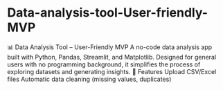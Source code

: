 # Data-analysis-tool-User-friendly-MVP
📊 Data Analysis Tool – User-Friendly MVP  A no-code data analysis app built with Python, Pandas, Streamlit, and Matplotlib. Designed for general users with no programming background, it simplifies the process of exploring datasets and generating insights.  🚀 Features  Upload CSV/Excel files  Automatic data cleaning (missing values, duplicates)

